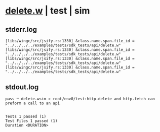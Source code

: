 # [delete.w](../../../../../../examples/tests/sdk_tests/api/delete.w) | test | sim

## stderr.log
```log
[libs/wingc/src/jsify.rs:1330] &class.name.span.file_id = "../../../../examples/tests/sdk_tests/api/delete.w"
[libs/wingc/src/jsify.rs:1330] &class.name.span.file_id = "../../../../examples/tests/sdk_tests/api/delete.w"
[libs/wingc/src/jsify.rs:1330] &class.name.span.file_id = "../../../../examples/tests/sdk_tests/api/delete.w"
[libs/wingc/src/jsify.rs:1330] &class.name.span.file_id = "../../../../examples/tests/sdk_tests/api/delete.w"
```

## stdout.log
```log
pass ─ delete.wsim » root/env0/test:http.delete and http.fetch can preform a call to an api
 
 
Tests 1 passed (1)
Test Files 1 passed (1)
Duration <DURATION>
```

